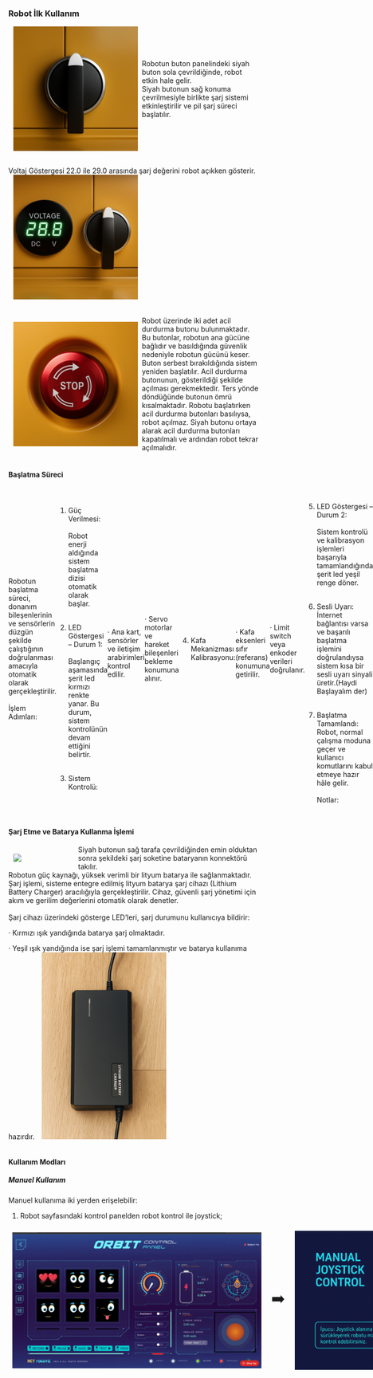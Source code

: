 ### Robot İlk Kullanım


<div style="display: flex; align-items: center;">
  <img src="../assets/kullanma_kilavuzu/siyah_button_gercekci.png" alt="Tekerlek ile hız Kontrolü" style="width: 250px; margin-right: 8px; margin-left : 10px">
  <span>Robotun buton panelindeki siyah buton sola çevrildiğinde, robot etkin hale gelir. <br>
  Siyah butonun sağ konuma çevrilmesiyle birlikte şarj sistemi etkinleştirilir ve pil şarj süreci başlatılır.
  </span>
  
</div>

<br>

<div style="display: flex; align-items: center;">
  
  <span>Voltaj Göstergesi  22.0 ile 29.0 arasında şarj değerini robot açıkken gösterir.</span>
  <img src="../assets/kullanma_kilavuzu/voltaj_gercekci.png" alt="Tekerlek ile hız Kontrolü" style="width: 250px; margin-right: 8px; margin-left : 10px">
</div>

<br>

<div style="display: flex; align-items: center;">
  <img src="../assets/kullanma_kilavuzu/acil_stop_gercekci.png" alt="Tekerlek ile hız Kontrolü" style="width: 250px; margin-right: 8px; margin-left : 10px">
  <span>Robot üzerinde iki adet acil durdurma butonu bulunmaktadır. Bu butonlar, robotun ana gücüne bağlıdır ve basıldığında güvenlik nedeniyle robotun gücünü keser. Buton serbest bırakıldığında sistem yeniden başlatılır.  
Acil durdurma butonunun, gösterildiği şekilde açılması gerekmektedir. Ters yönde döndüğünde butonun ömrü kısalmaktadır.
Robotu başlatırken acil durdurma butonları basılıysa, robot açılmaz. Siyah butonu ortaya alarak acil durdurma butonları kapatılmalı ve ardından robot tekrar açılmalıdır.</span>
  
</div>

<br>

#### Başlatma Süreci
<div style="display: flex; align-items: center;">
Robotun başlatma süreci, donanım bileşenlerinin ve sensörlerin düzgün şekilde çalıştığının doğrulanması amacıyla otomatik olarak gerçekleştirilir. <br><br>
İşlem Adımları:<br><br>

1. Güç Verilmesi: <br><br>  Robot enerji aldığında sistem başlatma dizisi otomatik olarak başlar. <br><br>

2. LED Göstergesi – Durum 1: <br><br>Başlangıç aşamasında şerit led kırmızı renkte yanar. Bu durum, sistem kontrolünün devam ettiğini belirtir. <br><br>

3. Sistem Kontrolü: <br><br>

· Ana kart, sensörler ve iletişim arabirimleri kontrol edilir.<br>

· Servo motorlar ve hareket bileşenleri bekleme konumuna alınır. <br><br>

4. Kafa Mekanizması Kalibrasyonu: <br><br>

· Kafa eksenleri sıfır (referans) konumuna getirilir.<br>

· Limit switch veya enkoder verileri doğrulanır. <br><br>

5. LED Göstergesi – Durum 2:<br><br> Sistem kontrolü ve kalibrasyon işlemleri başarıyla tamamlandığında şerit led yeşil renge döner. <br><br>

6. Sesli Uyarı: İnternet bağlantısı varsa ve başarılı başlatma işlemini doğrulandıysa sistem kısa bir sesli uyarı sinyali üretir.(Haydi Başlayalım der) <br><br>

7. Başlatma Tamamlandı: Robot, normal çalışma moduna geçer ve kullanıcı komutlarını kabul etmeye hazır hâle gelir. <br><br>
Notlar: <br>

· Eğer başlatma süreci sırasında bir hata algılanırsa, LED’ler kırmızı yanmaya devam eder ve sistem çalışmayı durdurur. <br>
· Hata kodları ve sinyal desenleri, sistem hata tablosunda tanımlanmıştır. 
  
</div>

#### Şarj Etme ve Batarya Kullanma İşlemi

<div style="display: flex; align-items: center;">
  <img src="../assets/kullanma_kilavuzu/şarj_doldurma_yeni.png"  style="width: 250px; margin-right: 8px; margin-left : 10px">
  <span>Siyah butonun sağ tarafa çevrildiğinden emin olduktan sonra şekildeki şarj soketine bataryanın konnektörü takılır.</span>
  
</div>

<div style="display: flex; align-items: center;">
  <span>Robotun güç kaynağı, yüksek verimli bir lityum batarya ile sağlanmaktadır. Şarj işlemi, sisteme entegre edilmiş lityum batarya şarj cihazı (Lithium Battery Charger) aracılığıyla gerçekleştirilir. Cihaz, güvenli şarj yönetimi için akım ve gerilim değerlerini otomatik olarak denetler.<br><br>
    Şarj cihazı üzerindeki gösterge LED’leri, şarj durumunu kullanıcıya bildirir: <br>

  · Kırmızı ışık yandığında batarya şarj olmaktadır.<br>

  · Yeşil ışık yandığında ise şarj işlemi tamamlanmıştır ve batarya kullanıma hazırdır.</span>
  <img src="../assets/kullanma_kilavuzu/batarya_charger.png"  style="width: 250px; margin-right: 8px; margin-left : 10px">

  
</div>


#### Kullanım Modları

<h5>Manuel Kullanım</h5>

Manuel kullanıma iki yerden erişelebilir:

1. Robot sayfasındaki kontrol panelden robot kontrol ile joystick;

<div style="display: flex; justify-content: flex-center; align-items: center;">
  <img src="../assets/kullanma_kilavuzu/manuel_control.png" style="width: 500px; margin: 8px;">
  <span style="font-size: 30px; margin: 0 12px;">➡️ </span>
  <img src="../assets/kullanma_kilavuzu/manuel_control_ai.png" style="width: 420px; margin: 8px;">
</div>
